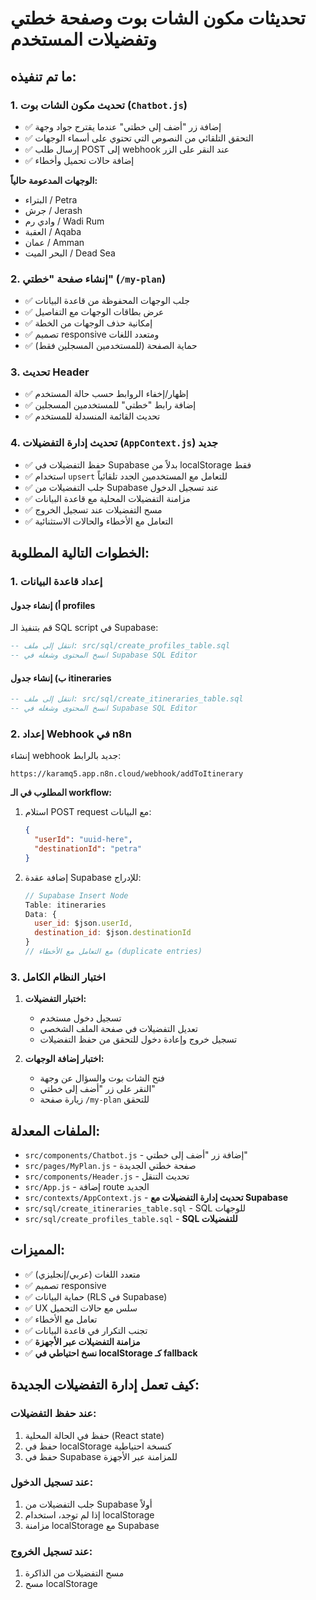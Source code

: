 # تحديثات مكون الشات بوت وصفحة خطتي وتفضيلات المستخدم

## ما تم تنفيذه:

### 1. تحديث مكون الشات بوت (`Chatbot.js`)
- ✅ إضافة زر "أضف إلى خطتي" عندما يقترح جواد وجهة
- ✅ التحقق التلقائي من النصوص التي تحتوي على أسماء الوجهات
- ✅ إرسال طلب POST إلى webhook عند النقر على الزر
- ✅ إضافة حالات تحميل وأخطاء

**الوجهات المدعومة حالياً:**
- البتراء / Petra
- جرش / Jerash  
- وادي رم / Wadi Rum
- العقبة / Aqaba
- عمان / Amman
- البحر الميت / Dead Sea

### 2. إنشاء صفحة "خطتي" (`/my-plan`)
- ✅ جلب الوجهات المحفوظة من قاعدة البيانات
- ✅ عرض بطاقات الوجهات مع التفاصيل
- ✅ إمكانية حذف الوجهات من الخطة
- ✅ تصميم responsive ومتعدد اللغات
- ✅ حماية الصفحة (للمستخدمين المسجلين فقط)

### 3. تحديث Header
- ✅ إظهار/إخفاء الروابط حسب حالة المستخدم
- ✅ إضافة رابط "خطتي" للمستخدمين المسجلين
- ✅ تحديث القائمة المنسدلة للمستخدم

### 4. تحديث إدارة التفضيلات (`AppContext.js`) **جديد**
- ✅ حفظ التفضيلات في Supabase بدلاً من localStorage فقط
- ✅ استخدام `upsert` للتعامل مع المستخدمين الجدد تلقائياً
- ✅ جلب التفضيلات من Supabase عند تسجيل الدخول
- ✅ مزامنة التفضيلات المحلية مع قاعدة البيانات
- ✅ مسح التفضيلات عند تسجيل الخروج
- ✅ التعامل مع الأخطاء والحالات الاستثنائية

## الخطوات التالية المطلوبة:

### 1. إعداد قاعدة البيانات

#### أ) إنشاء جدول profiles
قم بتنفيذ الـ SQL script في Supabase:
```sql
-- انتقل إلى ملف: src/sql/create_profiles_table.sql
-- انسخ المحتوى وشغله في Supabase SQL Editor
```

#### ب) إنشاء جدول itineraries
```sql
-- انتقل إلى ملف: src/sql/create_itineraries_table.sql  
-- انسخ المحتوى وشغله في Supabase SQL Editor
```

### 2. إعداد Webhook في n8n
إنشاء webhook جديد بالرابط:
```
https://karamq5.app.n8n.cloud/webhook/addToItinerary
```

**المطلوب في الـ workflow:**
1. استلام POST request مع البيانات:
   ```json
   {
     "userId": "uuid-here", 
     "destinationId": "petra"
   }
   ```

2. إضافة عقدة Supabase للإدراج:
   ```javascript
   // Supabase Insert Node
   Table: itineraries
   Data: {
     user_id: $json.userId,
     destination_id: $json.destinationId
   }
   // مع التعامل مع الأخطاء (duplicate entries)
   ```

### 3. اختبار النظام الكامل
1. **اختبار التفضيلات:**
   - تسجيل دخول مستخدم
   - تعديل التفضيلات في صفحة الملف الشخصي
   - تسجيل خروج وإعادة دخول للتحقق من حفظ التفضيلات

2. **اختبار إضافة الوجهات:**
   - فتح الشات بوت والسؤال عن وجهة
   - النقر على زر "أضف إلى خطتي"
   - زيارة صفحة `/my-plan` للتحقق

## الملفات المعدلة:
- `src/components/Chatbot.js` - إضافة زر "أضف إلى خطتي"
- `src/pages/MyPlan.js` - صفحة خطتي الجديدة
- `src/components/Header.js` - تحديث التنقل
- `src/App.js` - إضافة route الجديد
- `src/contexts/AppContext.js` - **تحديث إدارة التفضيلات مع Supabase**
- `src/sql/create_itineraries_table.sql` - SQL للوجهات
- `src/sql/create_profiles_table.sql` - **SQL للتفضيلات** 

## المميزات:
- ✅ متعدد اللغات (عربي/إنجليزي)
- ✅ تصميم responsive
- ✅ حماية البيانات (RLS في Supabase)
- ✅ UX سلس مع حالات التحميل
- ✅ تعامل مع الأخطاء
- ✅ تجنب التكرار في قاعدة البيانات
- ✅ **مزامنة التفضيلات عبر الأجهزة**
- ✅ **نسخ احتياطي في localStorage كـ fallback**

## كيف تعمل إدارة التفضيلات الجديدة:

### عند حفظ التفضيلات:
1. حفظ في الحالة المحلية (React state)
2. حفظ في localStorage كنسخة احتياطية
3. حفظ في Supabase للمزامنة عبر الأجهزة

### عند تسجيل الدخول:
1. جلب التفضيلات من Supabase أولاً
2. إذا لم توجد، استخدام localStorage
3. مزامنة localStorage مع Supabase

### عند تسجيل الخروج:
1. مسح التفضيلات من الذاكرة
2. مسح localStorage
